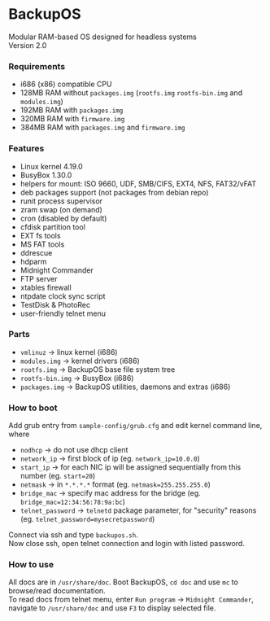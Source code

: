 # BackupOS
Modular RAM-based OS designed for headless systems  
Version 2.0

### Requirements
* i686 (x86) compatible CPU
* 128MB RAM without `packages.img` (`rootfs.img` `rootfs-bin.img` and `modules.img`)
* 192MB RAM with `packages.img`
* 320MB RAM with `firmware.img`
* 384MB RAM with `packages.img` and `firmware.img`

### Features
* Linux kernel 4.19.0
* BusyBox 1.30.0
* helpers for mount: ISO 9660, UDF, SMB/CIFS, EXT4, NFS, FAT32/vFAT
* deb packages support (not packages from debian repo)
* runit process supervisor
* zram swap (on demand)
* cron (disabled by default)
* cfdisk partition tool
* EXT fs tools
* MS FAT tools
* ddrescue
* hdparm
* Midnight Commander
* FTP server
* xtables firewall
* ntpdate clock sync script
* TestDisk & PhotoRec
* user-friendly telnet menu

### Parts
* `vmlinuz` -> linux kernel (i686)
* `modules.img` -> kernel drivers (i686)
* `rootfs.img` -> BackupOS base file system tree
* `rootfs-bin.img` -> BusyBox (i686)
* `packages.img` -> BackupOS utilities, daemons and extras (i686)

### How to boot
Add grub entry from `sample-config/grub.cfg` and edit kernel command line, where
* `nodhcp` -> do not use dhcp client
* `network_ip` -> first block of ip (eg. `network_ip=10.0.0`)
* `start_ip` -> for each NIC ip will be assigned sequentially from this number (eg. `start=20`)
* `netmask` -> in `*.*.*.*` format (eg. `netmask=255.255.255.0`)
* `bridge_mac` -> specify mac address for the bridge (eg. `bridge_mac=12:34:56:78:9a:bc`)
* `telnet_password` -> `telnetd` package parameter, for "security" reasons (eg. `telnet_password=mysecretpassword`)

Connect via ssh and type `backupos.sh`.  
Now close ssh, open telnet connection and login with listed password.

### How to use
All docs are in `/usr/share/doc`. Boot BackupOS, `cd doc` and use `mc` to browse/read documentation.  
To read docs from telnet menu, enter `Run program` -> `Midnight Commander`, navigate to `/usr/share/doc` and use `F3` to display selected file.
